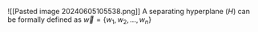 ![[Pasted image 20240605105538.png]]
A separating hyperplane ($H$) can be formally defined as
$\vec{w} = \{w_1, w_2, ..., w_n\}$